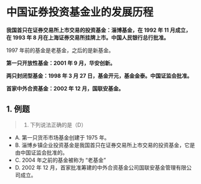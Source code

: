 # 中国证券投资基金业的发展历程

**我国首只在证券交易所上市交易的投资基金：淄博基金，在 1992 年 11 月成立，在 1993 年 8 月在上海证券交易所挂牌上市。中国人民银行总行批准。**

1997 年前的基金是老基金，之后的是新基金。

**第一只开放性基金：2001 年 9 月，华安创新。**

**两只封闭型基金：1998 年 3 月 27 日，基金开元，基金金泰。中国证监会批准。**

**首家中外合资基金：2002 年 12 月，国联安基金。**

## 1. 例题

> 1. 下列说法正确的是（D）

- A. 第一只货币市场基金创建于 1975 年。
- B. 淄博乡镇企业投资基金是我国首只在证券交易所上市交易的投资基金，它是由中国证监会批准的。
- C. 2004 年之前的基金被称为 “老基金”
- D. 2002 年 12 月，首家批准筹建的中外合资基金公司国联安基金管理有限公司成立。
